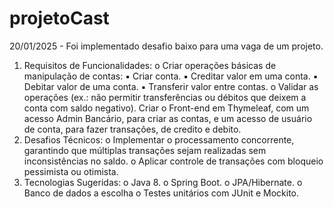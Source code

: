 # projetoCast
20/01/2025 - Foi implementado desafio baixo  para uma vaga de um projeto. 

1. Requisitos de Funcionalidades:
   o Criar operações básicas de manipulação de contas:
   ▪ Criar conta.
   ▪ Creditar valor em uma conta.
   ▪ Debitar valor de uma conta.
   ▪ Transferir valor entre contas.
   o Validar as operações (ex.: não permitir transferências ou débitos que
   deixem a conta com saldo negativo).
   Criar o Front-end em Thymeleaf, com um acesso Admin Bancário, para criar as
   contas, e um acesso de usuário de conta, para fazer transações, de credito e
   debito.
2. Desafios Técnicos:
   o Implementar o processamento concorrente, garantindo que múltiplas
   transações sejam realizadas sem inconsistências no saldo.
   o Aplicar controle de transações com bloqueio pessimista ou otimista.
3. Tecnologias Sugeridas:
   o Java 8.
   o Spring Boot.
   o JPA/Hibernate.
   o Banco de dados a escolha
   o Testes unitários com JUnit e Mockito.
